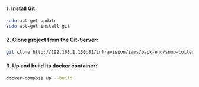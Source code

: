 #### **1. Install Git:**

```bash
sudo apt-get update
sudo apt-get install git
```

#### **2. Clone project from the Git-Server:**

```bash
git clone http://192.168.1.130:81/infravision/ivms/back-end/snmp-collector.git

```
#### 3. Up and build its docker container:
```bash
docker-compose up --build
```